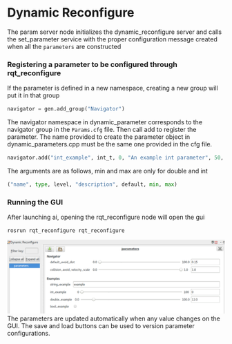 # Dynamic Reconfigure

The param server node initializes the dynamic_reconfigure server and calls the set_parameter service with the proper configuration message created when all the `parameters` are constructed

### Registering a parameter to be configured through rqt_reconfigure
If the parameter is defined in a new namespace, creating a new group will put it in that group 
~~~python
navigator = gen.add_group("Navigator")
~~~
The navigator namespace in dynamic_parameter corresponds to the navigator group in the `Params.cfg` file. Then call add to register the parameter. The name provided to create the parameter object in dynamic_parameters.cpp must be the same one provided in the cfg file. 
~~~python
navigator.add("int_example", int_t, 0, "An example int parameter", 50,  0, 100)
~~~
The arguments are as follows, min and max are only for double and int
~~~python
("name", type, level, "description", default, min, max)
~~~
### Running the GUI 
After launching ai, opening the rqt_reconfigure node will open the gui
~~~
rosrun rqt_reconfigure rqt_reconfigure
~~~
![rqt_reconfigure](rsc/gui.png?raw=true "rqt_reconfigure")
The parameters are updated automatically when any value changes on the GUI. The save and load buttons can be used to version parameter configurations. 
